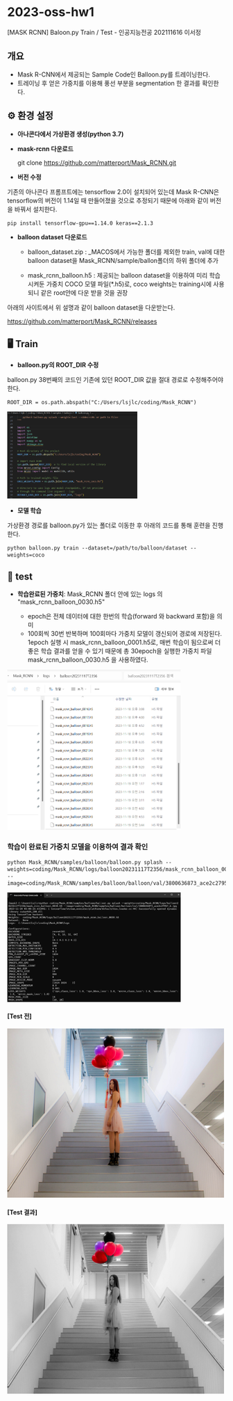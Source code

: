 # 2023-oss-hw1
[MASK RCNN] Baloon.py Train / Test - 인공지능전공 202111616 이서정


## 개요
- Mask R-CNN에서 제공되는 Sample Code인 Balloon.py를 트레이닝한다.
- 트레이닝 후 얻은 가중치를 이용해 풍선 부분을 segmentation 한 결과를 확인한다.


## ⚙️ 환경 설정
- **아나콘다에서 가상환경 생성(python 3.7)**
- **mask-rcnn 다운로드**

    git clone https://github.com/matterport/Mask_RCNN.git
  

- **버전 수정**


기존의 아나콘다 프롬프트에는 tensorflow 2.0이 설치되어 있는데 Mask R-CNN은 tensorflow의 버전이 1.14일 때 만들어졌을 것으로 추정되기 때문에 아래와 같이 버전을 바꿔서 설치한다.

    pip install tensorflow-gpu==1.14.0 keras==2.1.3


- **balloon dataset 다운로드**


  - balloon_dataset.zip : _MACOS에서 가능한 폴더를 제외한 train, val에 대한 balloon dataset을  Mask_RCNN/sample/ballon폴더의 하위 폴더에 추가

  - mask_rcnn_balloon.h5 : 제공되는 balloon dataset을 이용하여 미리 학습시켜둔 가중치 COCO 모델 파일(*.h5)로, coco weights는 training시에 사용되니 같은 root안에 다운 받을 것을 권장


아래의 사이트에서 위 설명과 같이 balloon dataset을 다운받는다.


<https://github.com/matterport/Mask_RCNN/releases>


## 🖥️ Train

- **balloon.py의 ROOT_DIR 수정**


balloon.py 38번째의 코드인 기존에 있던 ROOT_DIR 값을 절대 경로로 수정해주어야 한다.

    ROOT_DIR = os.path.abspath("C:/Users/lsjlc/coding/Mask_RCNN")

<p align = "left"><img src = "assets/root.png" width = "300"></p>
  
- **모델 학습**


가상환경 경로를 balloon.py가 있는 폴더로 이동한 후 아래의 코드를 통해 훈련을 진행한다.

    python balloon.py train --dataset=/path/to/balloon/dataset --weights=coco  

 

## 📌 test

- **학습완료된 가중치**: Mask_RCNN 폴더 안에 있는 logs 의  "mask_rcnn_balloon_0030.h5"


    - epoch은 전체 데이터에 대한 한번의 학습(forward 와 backward 포함)을 의미
    - 100회씩 30번 반복하며 100회마다 가중치 모델이 갱신되어 경로에 저장된다. 1epoch 실행 시 mask_rcnn_balloon_0001.h5로, 매번 학습이 됨으로써 더 좋은 학습 결과를 얻을 수 있기 때문에 총 30epoch을 실행한 가중치 파일 mask_rcnn_balloon_0030.h5 을 사용하였다.


<p align = "left"><img src = "assets/balloon_train.png" width = "400"></p>

### 학습이 완료된 가중치 모델을 이용하여 결과 확인
    python Mask_RCNN/samples/balloon/balloon.py splash --weights=coding/Mask_RCNN/logs/balloon20231117T2356/mask_rcnn_balloon_0030.h5 --image=coding/Mask_RCNN/samples/balloon/balloon/val/3800636873_ace2c2795f_b.jpg

<p align = "left"><img src = "assets/balloon_test2.png" width = "400"></p>


#### [Test 전]

<p align = "left"><img src = "assets/balloon_sample2.jpg" width = "500"></p>

#### [Test 결과]

<p align = "left"><img src = "assets/balloon_color_splash_2.png" width = "500"></p>





